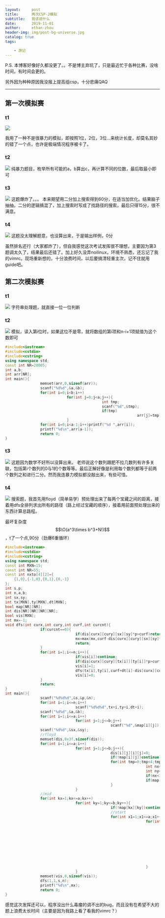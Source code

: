 ```yaml
---
layout:     post
title:      两次CSP-J模拟
subtitle:   我该说什么
date:       2019-11-01
author:     ethan-zhou
header-img: img/post-bg-universe.jpg
catalog: true
tags:

    - 游记
---
```


P.S. 本博客好像好久都没更了。。不是博主弃坑了，只是最近忙于各种比赛，没啥时间，有时间会更的。

另外因为种种原因我没报上提高组csp，十分悲痛QAQ

---

## 第一次模拟赛
### t1

![](https://pic.superbed.cn/item/5dbbeb2fbd461d945ada4108.jpg)

我用了一种不是很暴力的模拟，即按照1位，2位，3位…来统计长度，却莫名其妙的错了一个点，也许是极端情况程序被卡了。
### t2

![](https://pic.superbed.cn/item/5dbbeb2fbd461d945ada4100.jpg)
纯暴力题目，枚举所有可能的a，b算出c，再计算不同的位数，最后取最小即可
### t3

![](https://pic.superbed.cn/item/5dbbeb2fbd461d945ada4102.jpg)
这题爆炸了。。。
本来期望用二分加上搜索得到60分，在适当加优化。结果脑子抽抽，二分的逻辑搞混了，加上搜索时写成了找路径的搜索，最后只得15分，很不满意。
### t4

![](https://pic.superbed.cn/item/5dbbeb2fbd461d945ada4105.jpg)
这题没太理解题意，也没算出来，于是输出样例，0分

虽然排名还行（大家都炸了），但自我感觉这次考试发挥很不理想，主要因为第3题调太久了，结果最后还错了。加上好久没弄noilinux，环境不熟悉，还忘记了我的vimrc。现场重新想的，十分浪费时间，以后要搞清轻重主次，记不住就用guide吧。
## 第二次模拟赛
### t1

![](https://pic.superbed.cn/item/5dbbec64bd461d945ada51e7.jpg)
字符串处理题，就直接一位一位判断
### t2

![](https://pic.superbed.cn/item/5dbbec64bd461d945ada51e9.jpg)
模拟，读入第i位时，如果这位不是零，就将数组的第i项和n-i+1项赋值为这个数即可
```cpp
#include<iostream>
#include<cstdio>
#include<cstring>
using namespace std;
const int NR=20005;
int a,b;
int arr[NR];
int main(){
				memset(arr,0,sizeof(arr));
				scanf("%d%d",&a,&b);
				for(int i=0;i<b;i++)
							for(int j=0;j<a;j++){
											int tmp;
											scanf("%d",&tmp);
											if(tmp)
															arr[j]=tmp,arr[a-j-1]=tmp;
							}
				for(int i=0;i<a-1;i++)printf("%d ",arr[i]);
				printf("%d\n",arr[a-1]);
				return 0;
}
```
### t3

![](https://pic.superbed.cn/item/5dbbec64bd461d945ada51ed.jpg)
这题因为数学不好所以没算出来。
老师说这个数列跟肥不拉几数列有许多关联，包括第i个数列的0与1的个数等等。最后正解好像是利用每个数列都等于前两个数列之和进行二分。然而我连暴力模拟都没敲出来，有些可惜。
### t4

![](https://pic.superbed.cn/item/5dbbec64bd461d945ada51f3.jpg)
搜索题，我首先用floyd（简单易学）预处理出来了每两个宝藏之间的距离，接着用dfs全排列求出所有的路径（路上经过宝藏的顺序），接着用前面预处理出来的东西计算总路程。

最坏复杂度$$\O(a^3\times b^3+N!)$$，t了一个点,90分（劲爆6重循环）
```cpp
#include<iostream>
#include<cstdio>
#include<cstring>
using namespace std;
const int MXN=15;
const int NR=55;
const int nxto[4][2]={
	{1,0},{-1,0},{0,1},{0,-1}
};
int s,p;
int n,a,b;
int sx,sy;
int tx[MXN],ty[MXN],dt[MXN];
bool map[NR][NR];
int dis[NR][NR][NR][NR];
bool vis[MXN];
int mx=-1;
void dfs(int curx,int cury,int curf,int curcnt){
				if(curcnt==0){
								if(dis[curx][cury][sx][sy]*p>curf)return;
								mx=max(mx,curf-dis[curx][cury][sx][sy]*p);
								return;
				}
				for(int i=1;i<=n;i++){
								if(vis[i])continue;
								if(dis[curx][cury][tx[i]][ty[i]]*p>curf)continue;
								vis[i]=1;
								dfs(tx[i],ty[i],curf+dt[i]-dis[curx][cury][tx[i]][ty[i]]*p,curcnt-1);
								vis[i]=0;
				}
				return;
}
int main(){
				scanf("%d%d%d",&s,&p,&n);
				for(int i=1;i<=n;i++)
								scanf("%d%d%d",tx+i,ty+i,dt+i);
				scanf("%d%d",&a,&b);
				for(int i=1;i<=a;i++)
								for(int j=1;j<=b;j++)
												scanf("%d",&map[i][j]);
				scanf("%d%d",&sx,&sy);
				//floyd
				memset(dis,0x3f,sizeof(dis));
				for(int i=1;i<=a;i++)
								for(int j=1;j<=b;j++){
												dis[i][j][i][j]=0;
												if(!map[i][j])continue;
												for(int tmp=0;tmp<4;tmp++){
																int nx=i+nxto[tmp][0];
																int ny=j+nxto[tmp][1];
																if(nx<1 || ny<1 || nx>a || ny>b)continue;
																if(map[nx][ny])dis[i][j][nx][ny]=1;
												}
								}
				//mid
				for(int kx=1;kx<=a;kx++)
								for(int ky=1;ky<=b;ky++){
												if(!map[kx][ky])continue;
												//start
												for(int x1=1;x1<=a;x1++)
																for(int y1=1;y1<=b;y1++){
																				if(!map[x1][y1])continue;
																				//end
																				for(int x2=1;x2<=a;x2++)
																								for(int y2=1;y2<=b;y2++){
																												if(!map[x2][y2])continue;
																												dis[x1][y1][x2][y2]=min(\
																												dis[x1][y1][x2][y2],\
																												dis[x1][y1][kx][ky]+dis[kx][ky][x2][y2]);
																								}
																}
								}
				memset(vis,0,sizeof(vis));
				dfs(1,1,s,n);
				printf("%d\n",mx);
				return 0;
}
```

感觉这次发挥还可以，程序没出什么毒瘤的调不出的bug，而且没有在希望不大的题上浪费太长时间（主要是因为我路上看了看我的vimrc？）
